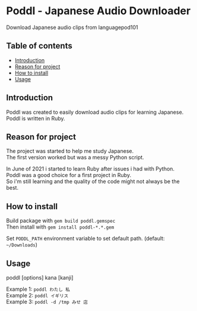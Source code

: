 # Poddl - Japanese Audio Downloader
Download Japanese audio clips from languagepod101

## Table of contents
* [Introduction](#introduction)
* [Reason for project](#reason-for-project)
* [How to install](#how-to-install)
* [Usage](#usage)

## Introduction
Poddl was created to easily download audio clips for learning Japanese.  
Poddl is written in Ruby.

## Reason for project
The project was started to help me study Japanese.  
The first version worked but was a messy Python script.

In June of 2021 i started to learn Ruby after issues i had with Python.  
Poddl was a good choice for a first project in Ruby.  
So i'm still learning and the quality of the code might not always be the best.

## How to install
Build package with `gem build poddl.gemspec`  
Then install with `gem install poddl-*.*.gem` 

Set `PODDL_PATH` environment variable to set default path. (default: `~/Downloads`)

## Usage
poddl [options] kana [kanji]

Example 1: `poddl わたし 私`  
Example 2: `poddl イギリス`  
Example 3: `poddl -d /tmp みせ 店`
